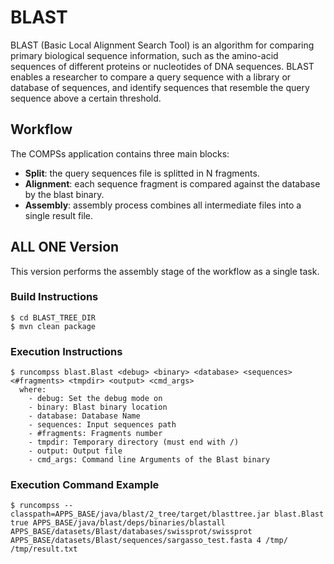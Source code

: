 # BLAST
BLAST (Basic Local Alignment Search Tool) is an algorithm for comparing primary biological sequence information, such as the amino-acid sequences of different proteins or nucleotides of DNA sequences. BLAST enables a researcher to compare a query sequence with a library or database of sequences, and identify sequences that resemble the query sequence above a certain threshold.

## Workflow
The COMPSs application contains three main blocks:
  *  **Split**: the query sequences file is splitted in N fragments.
  *  **Alignment**: each sequence fragment is compared against the database by the blast binary.
  *  **Assembly**: assembly process combines all intermediate files into a single result file.

## ALL ONE Version
This version performs the assembly stage of the workflow as a single task.

### Build Instructions ###
```
$ cd BLAST_TREE_DIR
$ mvn clean package
```

### Execution Instructions ###
```
$ runcompss blast.Blast <debug> <binary> <database> <sequences> <#fragments> <tmpdir> <output> <cmd_args>
  where:
    - debug: Set the debug mode on
    - binary: Blast binary location
    - database: Database Name
    - sequences: Input sequences path
    - #fragments: Fragments number
    - tmpdir: Temporary directory (must end with /)
    - output: Output file
    - cmd_args: Command line Arguments of the Blast binary
``` 
### Execution Command Example ###
```
$ runcompss --classpath=APPS_BASE/java/blast/2_tree/target/blasttree.jar blast.Blast true APPS_BASE/java/blast/deps/binaries/blastall APPS_BASE/datasets/Blast/databases/swissprot/swissprot APPS_BASE/datasets/Blast/sequences/sargasso_test.fasta 4 /tmp/ /tmp/result.txt
```







